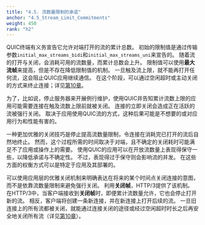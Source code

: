 ```yaml
---
title: "4.5. 流数量限制的承诺"
anchor: "4.5_Stream_Limit_Commitments"
weight: 450
rank: "h2"
---
```


QUIC终端有义务宣告它允许对端打开的流的累计总数。
初始的限制值是通过传输参数`initial_max_streams_bidi`和`initial_max_streams_uni`来宣告的。
随着流的打开与关闭，会消耗可用的流数量，而累计总数会上升。
限制值可以使用**最大流帧**来提高，但是不存在降低限制值的机制。
一旦触及流上限，就不能再打开任何流，这会阻止QUIC应用继续通信。
在这个阶段，可以通过空闲超时或主动关闭的方式来终止连接；详见[第10章](#10_Connection_Termination)。

为了，比如说，停止服务器来开展例行维护，使用QUIC并告知累计流数上限的应用可能需要连接在触及流数上限前就被关闭。
连接的立即关闭会造成正在活跃的流被强行关闭。
取决于应用使用QUIC流的方式，这种后果可能是不想要的或对应用行为和性能有害的。

一种更加优雅的关闭技巧是停止提高流数量限制，令连接在消耗完已打开的流后自然地终止。
然而，这个过程所需的时间取决于对端，且不确定的关闭耗时可能满足不了应用或操作上的需要。
使用QUIC的应用可以在开放流数量上表现得保守一些，以降低承诺与不确定性。
不过，表现得过于保守则会影响流的并发。
在这些方面的权衡方式可以是特定于应用及其部署的。

可以使用应用层的优雅关闭机制来明确表达在将来的某个时间点关闭连接的意图，而不是依靠流数量限制来避免强行关闭。
利用**关闭帧**，HTTP/3提供了该机制。
在HTTP/3中，当客户端接收到**关闭帧**时，即便累计流数量允许，它也会停止打开新的流。
相反，客户端将创建一条新连接，并在新连接上打开后续的流。
一旦旧连接上的所有流都被关闭，就能通过连接关闭的途径或经过空闲超时时长之后再安全地关闭所有流（详见[第10章](#10_Connection_Termination)）。
